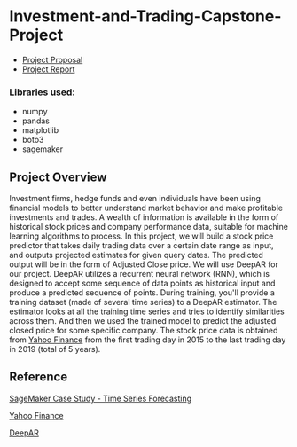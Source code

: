 # Investment-and-Trading-Capstone-Project

- [Project Proposal](Project%20Proposal.pdf)
- [Project Report](Project%20Report.pdf)

### Libraries used:
- numpy
- pandas
- matplotlib
- boto3
- sagemaker

## Project Overview
Investment firms, hedge funds and even individuals have been using financial models to better understand market behavior and make profitable investments and trades. A wealth of information is available in the form of historical stock prices and company performance data, suitable for machine learning algorithms to process.
In this project, we will build a stock price predictor that takes daily trading data over a certain date range as input, and outputs projected estimates for given query dates. The predicted output will be in the form of Adjusted Close price.
We will use DeepAR for our project. DeepAR utilizes a recurrent neural network (RNN), which is designed to accept some sequence of data points as historical input and produce a predicted sequence of points.
During training, you'll provide a training dataset (made of several time series) to a DeepAR estimator. The estimator looks at all the training time series and tries to identify similarities across them. And then we used the trained model to predict the adjusted closed price for some specific company.
The stock price data is obtained from [Yahoo Finance](https://finance.yahoo.com/) from the first trading day in 2015 to the last trading day in 2019 (total of 5 years).

## Reference
[SageMaker Case Study - Time Series Forecasting](https://github.com/udacity/ML_SageMaker_Studies/tree/master/Time_Series_Forecasting)

[Yahoo Finance](https://finance.yahoo.com/)

[DeepAR](https://docs.aws.amazon.com/sagemaker/latest/dg/deepar_how-it-works.html)
